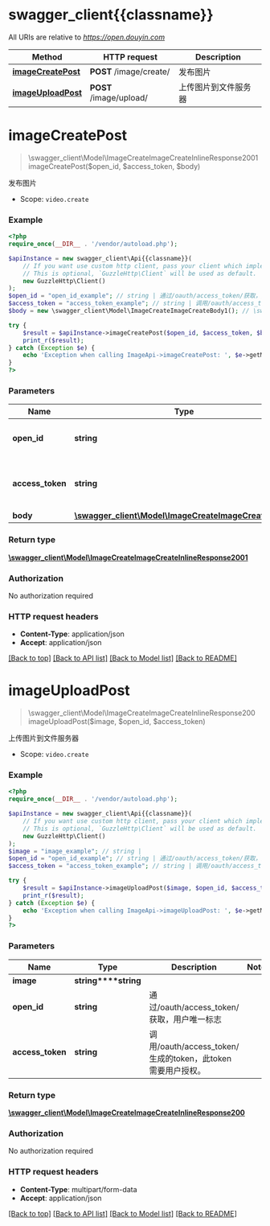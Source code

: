 # swagger_client{{classname}}

All URIs are relative to *https://open.douyin.com*

Method | HTTP request | Description
------------- | ------------- | -------------
[**imageCreatePost**](ImageApi.md#imageCreatePost) | **POST** /image/create/ | 发布图片
[**imageUploadPost**](ImageApi.md#imageUploadPost) | **POST** /image/upload/ | 上传图片到文件服务器

# **imageCreatePost**
> \swagger_client\Model\ImageCreateImageCreateInlineResponse2001 imageCreatePost($open_id, $access_token, $body)

发布图片

* Scope: `video.create`

### Example
```php
<?php
require_once(__DIR__ . '/vendor/autoload.php');

$apiInstance = new swagger_client\Api{{classname}}(
    // If you want use custom http client, pass your client which implements `GuzzleHttp\ClientInterface`.
    // This is optional, `GuzzleHttp\Client` will be used as default.
    new GuzzleHttp\Client()
);
$open_id = "open_id_example"; // string | 通过/oauth/access_token/获取，用户唯一标志
$access_token = "access_token_example"; // string | 调用/oauth/access_token/生成的token，此token需要用户授权。
$body = new \swagger_client\Model\ImageCreateImageCreateBody1(); // \swagger_client\Model\ImageCreateImageCreateBody1 | 

try {
    $result = $apiInstance->imageCreatePost($open_id, $access_token, $body);
    print_r($result);
} catch (Exception $e) {
    echo 'Exception when calling ImageApi->imageCreatePost: ', $e->getMessage(), PHP_EOL;
}
?>
```

### Parameters

Name | Type | Description  | Notes
------------- | ------------- | ------------- | -------------
 **open_id** | **string**| 通过/oauth/access_token/获取，用户唯一标志 |
 **access_token** | **string**| 调用/oauth/access_token/生成的token，此token需要用户授权。 |
 **body** | [**\swagger_client\Model\ImageCreateImageCreateBody1**](../Model/ImageCreateImageCreateBody1.md)|  | [optional]

### Return type

[**\swagger_client\Model\ImageCreateImageCreateInlineResponse2001**](../Model/ImageCreateImageCreateInlineResponse2001.md)

### Authorization

No authorization required

### HTTP request headers

 - **Content-Type**: application/json
 - **Accept**: application/json

[[Back to top]](#) [[Back to API list]](../../README.md#documentation-for-api-endpoints) [[Back to Model list]](../../README.md#documentation-for-models) [[Back to README]](../../README.md)

# **imageUploadPost**
> \swagger_client\Model\ImageCreateImageCreateInlineResponse200 imageUploadPost($image, $open_id, $access_token)

上传图片到文件服务器

* Scope: `video.create`

### Example
```php
<?php
require_once(__DIR__ . '/vendor/autoload.php');

$apiInstance = new swagger_client\Api{{classname}}(
    // If you want use custom http client, pass your client which implements `GuzzleHttp\ClientInterface`.
    // This is optional, `GuzzleHttp\Client` will be used as default.
    new GuzzleHttp\Client()
);
$image = "image_example"; // string | 
$open_id = "open_id_example"; // string | 通过/oauth/access_token/获取，用户唯一标志
$access_token = "access_token_example"; // string | 调用/oauth/access_token/生成的token，此token需要用户授权。

try {
    $result = $apiInstance->imageUploadPost($image, $open_id, $access_token);
    print_r($result);
} catch (Exception $e) {
    echo 'Exception when calling ImageApi->imageUploadPost: ', $e->getMessage(), PHP_EOL;
}
?>
```

### Parameters

Name | Type | Description  | Notes
------------- | ------------- | ------------- | -------------
 **image** | **string****string**|  |
 **open_id** | **string**| 通过/oauth/access_token/获取，用户唯一标志 |
 **access_token** | **string**| 调用/oauth/access_token/生成的token，此token需要用户授权。 |

### Return type

[**\swagger_client\Model\ImageCreateImageCreateInlineResponse200**](../Model/ImageCreateImageCreateInlineResponse200.md)

### Authorization

No authorization required

### HTTP request headers

 - **Content-Type**: multipart/form-data
 - **Accept**: application/json

[[Back to top]](#) [[Back to API list]](../../README.md#documentation-for-api-endpoints) [[Back to Model list]](../../README.md#documentation-for-models) [[Back to README]](../../README.md)

